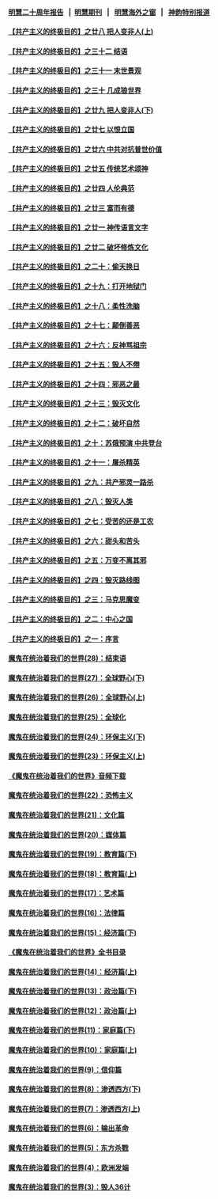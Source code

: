 #### [明慧二十周年报告](https://github.com/gfw-breaker/mh-reports/blob/master/README.md?t=07171035) &nbsp;&nbsp;|&nbsp;&nbsp;[明慧期刊](https://github.com/gfw-breaker/mh-qikan) &nbsp;&nbsp;|&nbsp;&nbsp; [明慧海外之窗](https://github.com/gfw-breaker/mh-news/blob/master/README.md?t=07171035) &nbsp;&nbsp;|&nbsp;&nbsp; [神韵特别报道](https://github.com/gfw-breaker/mh-news/blob/master/shenyun.md?t=07171035) 

#### [【共产主义的终极目的】之廿八 把人变非人(上)](../pages/nsc422/n11340492.md?t=07171035) 

#### [【共产主义的终极目的】之三十二 结语](../pages/nsc422/n11360535.md?t=07171035) 

#### [【共产主义的终极目的】之三十一 末世景观](../pages/nsc422/n11351129.md?t=07171035) 

#### [【共产主义的终极目的】之三十 几成狼世界](../pages/nsc422/n11348280.md?t=07171035) 

#### [【共产主义的终极目的】之廿九 把人变非人(下)](../pages/nsc422/n11344140.md?t=07171035) 

#### [【共产主义的终极目的】之廿七 以恨立国](../pages/nsc422/n11336944.md?t=07171035) 

#### [【共产主义的终极目的】之廿六 中共对抗普世价值](../pages/nsc422/n11324785.md?t=07171035) 

#### [【共产主义的终极目的】之廿五 传统艺术颂神](../pages/nsc422/n11296396.md?t=07171035) 

#### [【共产主义的终极目的】之廿四 人伦典范](../pages/nsc422/n11296397.md?t=07171035) 

#### [【共产主义的终极目的】之廿三 富而有德](../pages/nsc422/n11283598.md?t=07171035) 

#### [【共产主义的终极目的】之廿一 神传语言文字](../pages/nsc422/n11263265.md?t=07171035) 

#### [【共产主义的终极目的】之廿二 破坏修炼文化](../pages/nsc422/n11245728.md?t=07171035) 

#### [【共产主义的终极目的】之二十：偷天换日](../pages/nsc422/n11238846.md?t=07171035) 

#### [【共产主义的终极目的】之十九：打开地狱门](../pages/nsc422/n11206376.md?t=07171035) 

#### [【共产主义的终极目的】之十八：柔性洗脑](../pages/nsc422/n11199994.md?t=07171035) 

#### [【共产主义的终极目的】之十七：颠倒善恶](../pages/nsc422/n11179782.md?t=07171035) 

#### [【共产主义的终极目的】之十六：反神骂祖宗](../pages/nsc422/n11166798.md?t=07171035) 

#### [【共产主义的终极目的】之十五：毁人不倦](../pages/nsc422/n11166792.md?t=07171035) 

#### [【共产主义的终极目的】之十四：邪恶之最](../pages/nsc422/n11150249.md?t=07171035) 

#### [【共产主义的终极目的】之十三：毁灭文化](../pages/nsc422/n11135227.md?t=07171035) 

#### [【共产主义的终极目的】之十二：破坏自然](../pages/nsc422/n11135214.md?t=07171035) 

#### [【共产主义的终极目的】之十：苏俄预演 中共登台](../pages/nsc422/n11118424.md?t=07171035) 

#### [【共产主义的终极目的】之十一：屠杀精英](../pages/nsc422/n11118442.md?t=07171035) 

#### [【共产主义的终极目的】之九：共产邪灵一路杀](../pages/nsc422/n11114139.md?t=07171035) 

#### [【共产主义的终极目的】之八：毁灭人类](../pages/nsc422/n11108503.md?t=07171035) 

#### [【共产主义的终极目的】之七：受苦的还是工农](../pages/nsc422/n11101809.md?t=07171035) 

#### [【共产主义的终极目的】之六：甜头和苦头](../pages/nsc422/n11096971.md?t=07171035) 

#### [【共产主义的终极目的】之五：万变不离其邪](../pages/nsc422/n11091285.md?t=07171035) 

#### [【共产主义的终极目的】之四：毁灭路线图](../pages/nsc422/n11086284.md?t=07171035) 

#### [【共产主义的终极目的】之三：马克思魔变](../pages/nsc422/n11061941.md?t=07171035) 

#### [【共产主义的终极目的】之二：中心之国](../pages/nsc422/n11047728.md?t=07171035) 

#### [【共产主义的终极目的】之一：序言](../pages/nsc422/n11086077.md?t=07171035) 

#### [魔鬼在统治着我们的世界(28)：结束语](../pages/nsc422/n10936246.md?t=07171035) 

#### [魔鬼在统治着我们的世界(27)：全球野心(下)](../pages/nsc422/n10928319.md?t=07171035) 

#### [魔鬼在统治着我们的世界(26)：全球野心(上)](../pages/nsc422/n10900318.md?t=07171035) 

#### [魔鬼在统治着我们的世界(25)：全球化](../pages/nsc422/n10788205.md?t=07171035) 

#### [魔鬼在统治着我们的世界(24)：环保主义(下)](../pages/nsc422/n10695307.md?t=07171035) 

#### [魔鬼在统治着我们的世界(23)：环保主义(上)](../pages/nsc422/n10688613.md?t=07171035) 

#### [《魔鬼在统治着我们的世界》音频下载](../pages/nsc422/n10635553.md?t=07171035) 

#### [魔鬼在统治着我们的世界(22)：恐怖主义](../pages/nsc422/n10614727.md?t=07171035) 

#### [魔鬼在统治着我们的世界(21)：文化篇](../pages/nsc422/n10597706.md?t=07171035) 

#### [魔鬼在统治着我们的世界(20)：媒体篇](../pages/nsc422/n10586579.md?t=07171035) 

#### [魔鬼在统治着我们的世界(19)：教育篇(下)](../pages/nsc422/n10564808.md?t=07171035) 

#### [魔鬼在统治着我们的世界(18)：教育篇(上)](../pages/nsc422/n10526970.md?t=07171035) 

#### [魔鬼在统治着我们的世界(17)：艺术篇](../pages/nsc422/n10499093.md?t=07171035) 

#### [魔鬼在统治着我们的世界(16)：法律篇](../pages/nsc422/n10485969.md?t=07171035) 

#### [魔鬼在统治着我们的世界(15)：经济篇(下)](../pages/nsc422/n10469975.md?t=07171035) 

#### [《魔鬼在统治着我们的世界》全书目录](../pages/nsc422/n10464261.md?t=07171035) 

#### [魔鬼在统治着我们的世界(14)：经济篇(上)](../pages/nsc422/n10457370.md?t=07171035) 

#### [魔鬼在统治着我们的世界(13)：政治篇(下)](../pages/nsc422/n10448270.md?t=07171035) 

#### [魔鬼在统治着我们的世界(12)：政治篇(上)](../pages/nsc422/n10444576.md?t=07171035) 

#### [魔鬼在统治着我们的世界(11)：家庭篇(下)](../pages/nsc422/n10440961.md?t=07171035) 

#### [魔鬼在统治着我们的世界(10)：家庭篇(上)](../pages/nsc422/n10435448.md?t=07171035) 

#### [魔鬼在统治着我们的世界(9)：信仰篇](../pages/nsc422/n10432159.md?t=07171035) 

#### [魔鬼在统治着我们的世界(8)：渗透西方(下)](../pages/nsc422/n10429603.md?t=07171035) 

#### [魔鬼在统治着我们的世界(7)：渗透西方(上)](../pages/nsc422/n10426013.md?t=07171035) 

#### [魔鬼在统治着我们的世界(6)：输出革命](../pages/nsc422/n10421536.md?t=07171035) 

#### [魔鬼在统治着我们的世界(5)：东方杀戮](../pages/nsc422/n10417707.md?t=07171035) 

#### [魔鬼在统治着我们的世界(4)：欧洲发端](../pages/nsc422/n10414890.md?t=07171035) 

#### [魔鬼在统治着我们的世界(3)：毁人36计](../pages/nsc422/n10411583.md?t=07171035) 

